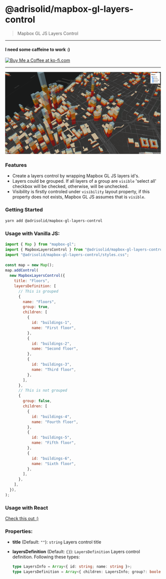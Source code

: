 # @adrisolid/mapbox-gl-layers-control

> Mapbox GL JS Layers Control

---

<h4>I need some caffeine to work :)</h4>
<a href='https://ko-fi.com/R6R01NRMJ' target='_blank'><img height='36' style='border:0px;height:36px;' src='https://cdn.ko-fi.com/cdn/kofi3.png?v=2' border='0' alt='Buy Me a Coffee at ko-fi.com' /></a>

---

<img src="./thumb.png" alt="thumb">

### Features

- Create a layers control by wrapping Mapbox GL JS layers id's.
- Layers could be grouped. If all layers of a group are `visible` 'select all' checkbox will be checked, otherwise, will be unchecked.
- Visibility is firstly controled under `visibility` layout property, if this property does not exists, Mapbox GL JS assumes that is `visible`.

### Getting Started

```bash
yarn add @adrisolid/mapbox-gl-layers-control
```

### Usage with Vanilla JS:

```js
import { Map } from "mapbox-gl";
import { MapboxLayersControl } from "@adrisolid/mapbox-gl-layers-control";
import "@adrisolid/mapbox-gl-layers-control/styles.css";

const map = new Map();
map.addControl(
  new MapboxLayersControl({
    title: "Floors",
    layersDefinition: [
      // This is grouped
      {
        name: "Floors",
        group: true,
        children: [
          {
            id: "buildings-1",
            name: "First floor",
          },
          {
            id: "buildings-2",
            name: "Second floor",
          },
          {
            id: "buildings-3",
            name: "Third floor",
          },
        ],
      },
      // This is not grouped
      {
        group: false,
        children: [
          {
            id: "buildings-4",
            name: "Fourth floor",
          },
          {
            id: "buildings-5",
            name: "Fifth floor",
          },
          {
            id: "buildings-6",
            name: "Sixth floor",
          },
        ],
      },
    ],
  }),
);
```

### Usage with React

[Check this out :)](https://github.com/AdriSolid/mapbox-gl-layers-control/blob/master/examples/basic.html)

### Properties:

- **title** (Default: `""`): `string` Layers control title
- **layersDefinition** (Default: `{}`): `LayersDefinition` Layers control definition. Following these types:

  ```ts
  type LayersInfo = Array<{ id: string; name: string }>;
  type LayersDefinition = Array<{ children: LayersInfo; group?: boolean; name?: string }>;
  ```
